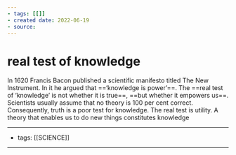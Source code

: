 ```yaml
---
- tags: [[]]
- created date: 2022-06-19
- source: 
---
```


# real test of knowledge
In 1620 Francis Bacon published a scientific manifesto titled The New Instrument. In it he argued that ==‘knowledge is power’==. The ==real test of ‘knowledge’ is not whether it is true==, ==but whether it empowers us==. Scientists usually assume that no theory is 100 per cent correct. Consequently, truth is a poor test for knowledge. The real test is utility. A theory that enables us to do new things constitutes knowledge


---
- tags: [[SCIENCE]]
---
